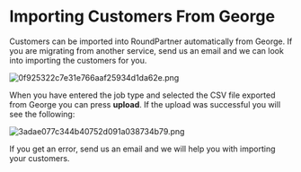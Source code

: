 # Importing Customers From George

<p>Customers can be imported into RoundPartner automatically from George. If you are migrating from another service, send us an email and we can look into importing the customers for you.</p><p></p><p><img src="/uploads/redactor/pages/0f925322c7e31e766aaf25934d1da62e.png" alt="0f925322c7e31e766aaf25934d1da62e.png" /></p>When you have entered the job type and selected the CSV file exported from George you can press <b>upload</b>. If the upload was successful you will see the following:<p></p><p><img src="/uploads/redactor/pages/3adae077c344b40752d091a038734b79.png" alt="3adae077c344b40752d091a038734b79.png" /></p>If you get an error, send us an email and we will help you with importing your customers.
